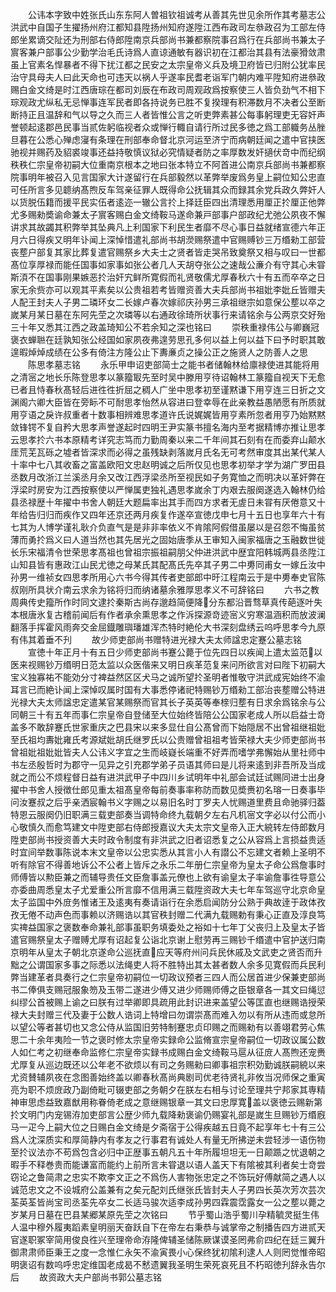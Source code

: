 <!-- { "loadSidebar": true } -->
　　公讳本字致中姓张氏山东东阿人曽祖钦祖诚考从善其先世见余所作其考墓志公洪武中自国子生擢扬州府江都知县陞扬州知府遂陞江西布政司左叅政召为工部左侍郎坐累谪交阯还为刑部右侍郎陞南京兵部尚书兼都察院事召爲行在兵部尚书兼太子賔客兼户部事公少勤学治毛氏诗爲人直谅通敏有器识初在江都治其县有法豪猾敛肃虽上官素名悍暴者不得下扰江都之民安之太宗皇帝义兵及境卫府皆已归附公犹率民治守具母夫人曰此天命也可违天以祸人乎遂率民耆老诣军门朝内难平陞知府进叅政赐白金文绮是时江西唐琮在都司刘辰在布政司周观政爲按察使三人皆负劲气不相下琮观政尤纵私无忌惮事连军民者即各持说务已胜不复揆理有积滞数月不决者公至断断持正且温辞和气以导之久而三人者皆惟公言之听吏弊素甚公每事躬理吏无容奸声誉顿起逺郡邑民事当贰佐躬临视者众或惮行輙自请行所过民多徳之爲工部軄务丛脞旦暮在公悉心殚虑寖有条理在刑部奉命督北京河运至济宁而病朝廷闻之遣中官挟医驰视并赐药及貂裘竣事还益持敬慎议狱必究情疑者防之率厚数发奸擿伏竒中而纪纲秩秩仁宗皇帝初嗣大位重南京根本之地曰张本特立不阿首进公南京兵部尚书兼都察院事明年被召入见言国家大计遂留行在兵部毅然以革弊举废爲务皇上嗣位知公忠直可任所言多见聼纳髙煦反车驾亲征罪人既得命公抚辑其众而録其余党兵政久弊奸人以货脱伍籍而援平民实伍者逺迩一辙公言扵上择廷臣四出清理悉用厘正扵厘正他弊尤多赐勑奬谕命兼太子賔客赐白金文绮鞍马遂命兼戸部事户部政纪尤弛公夙夜不懈讲求其故蠲其积弊举其坠典凡上利国家下利民生者靡不尽心事日益就绪宣德六年正月六日得疾又明年讣闻上深悼惜遣礼部尚书胡濙赐祭遣中官赐赙钞三万缗勑工部营丧塟户部复其家比葬复遣官赐祭乡大夫士之贤者皆走哭吊致奠祭又相与叹曰一世都髙位享厚禄而能任国事如家事如张公者几人天胡夺张公之速哉公亷介有守其心未甞斯湏不在国事刚果嫉恶扵治奸宄鲜所寛假而礼贤敬儒尤厚春秋六十有五而卒卒之日家无余赀亦可以观其平素矣以公贵祖若考皆赠资善大夫兵部尚书祖妣李妣丘皆赠夫人配王封夫人子男二璘环女二长嫁卢春次嫁祁庆孙男三承祖继宗如意保公塟以卒之嵗某月某日墓在东阿先茔之次璘等以右通政徐琦所状事行来请铭余与公两京交好殆三十年又悉其江西之政盖琦知公不若余知之深也铭曰
　　崇秩重禄伟公与卿巍冠褒衣蝉聮在廷孰知张公经国如家夙夜弗遑劳思孔多何以益上何以益下曰予时职其敢遑暇焯焯成绩在公多有倚注方隆公止下夀亷贞之操公正之施贤人之防善人之思
　　陈思孝墓志铭
　　永乐甲申诏吏部简士之能书者储翰林给廪禄使进其能将用之清宻之地长乐陈登思孝以篆籀冣先至时吴中滕用亨待诏翰林工篆籀自视天下无愈已者且恃春秋髙轻后进徃徃折屈之稠人广坐中思孝初至谨黙谦下用亨连三日折之文渊阁六卿大臣皆在旁眎不可耐思孝怡然从容进曰登幸辱在此亲教益愚陋愿有所质就用亨语之戾许叔重者十数事相辨难思孝道许氏说娓娓皆用亨素所忽者用亨乃始黙黙敛锋锷不复自矜大思孝声誉遂起时四明王尹实篆书擅名海内至考据精博亦推让思孝云思孝扵六书本原精考详究志笃而力勤周秦以来二千年间其石刻有在而委弃山颠水厓荒芜瓦砾之墟者皆深求而必得之虽残缺剥落嵗月氏名无可考然审度其出某代某人十率中七八其收畜之富盖欧阳文忠赵明诚之后所仅见也思孝初举才学为湖广罗田县丞数月改浙江兰溪丞月余又改江西浮梁丞所至视民如子务寛恤之而明决以革奸弊在浮梁时房安为江西按察使以严惮属吏独礼遇思孝嵗余丁内艰去服阕遂选入翰林仍给县丞禄歴十年擢中书舍人朝廷大题扁率出其手而四方求者无虗日未甞有厌倦意又十年给告归归而疾作又四年还京还两月疾复作遂卒宣徳戊申七月十五日也享年六十有七其为人博学谨礼耿介负直气是是非非率依义不肯隂阿假借虽屡以是召怨不悔虽贫薄而勇扵爲义曰人道当然也其先居光之固始唐季从王审知入闽家福唐之玉融数世徙长乐宋福清令世荣思孝髙祖也曾祖宗振祖嗣朋父仲进洪武中歴宜阳韩城两县丞陞江山知县皆有惠政江山民尤徳之母某氏其配髙氏先卒其子男二中旉同甫女一嫁丘汝中孙男一维祯女四思孝所用心六书今得其传者吏部郎中旴江程南云于是中旉奉史官陈叔刚所具状介南云求余为铭将归而纳诸墓余雅厚思孝义不可辞铭曰
　　六书之教周典传史籀所作时同文逮扵秦斯古尚存邈趋简便降分东都沿晋骛草真传葩逐叶失本根唐氷复古稽前闻后有作者承余熏思孝之作泝探源竒迹宻义穷寒温涵积而放波澜翻落手挥霍风雨奔交金屈鐡雕璵璠雄浑杰特时絶伦大书深刻盘绣云呜呼思孝今九原有伟其着垂不刋
　　故少师吏部尚书赠特进光禄大夫太师諡忠定蹇公墓志铭
　　宣徳十年正月十有五日少师吏部尚书蹇公薨于位先四日以疾闻上遣太监范以医来视赐钞万缗明日范太监以众医偕来又明日疾革范复来问所欲言对曰陛下初嗣大宝义独寡祐不能効分寸裨益然区区犬马之诚所望扵圣明者惟敬守洪武成宪始终不渝耳言已而絶讣闻上深悼叹属时国有大事悉停诸祀特赐钞万缗勑工部治丧塟赠公特进光禄大夫太师諡忠定遣某官某赐祭而官其长子英英等奉榇归塟有日求余爲铭余与公同朝三十有五年而事仁宗皇帝自登储至大位始终皆陪公公国家老成人所以启益士竒盖多不敢辞蹇氏世家重庆之巴县宋以来多显仕自公髙曾而下始隠居不出曾祖继祖妣至氏祖均夀妣雍氏考源斌妣胡氏继罗氏以公贵赠曾祖祖考皆荣禄大夫少师吏部尚书曾祖妣祖妣妣皆夫人公讳义字宜之生而岐嶷长端重不好弄而嗜学弗懈始从里社师中书左丞殷哲时为郡守一见异之引充郡学弟子员语其师曰是儿将来逺到非吾所及当成就之而公不烦程督日益有进洪武甲子中四川乡试明年中礼部会试廷试赐同进士出身擢中书舍人授徴仕郎见重太祖髙皇帝每前奏事率称防而数见奬赉初名瑢一日奏事毕问汝蹇叔之后乎亲洒宸翰书义字赐之以易旧名时丁罗夫人忧赐道里费且命驰驿归葢特恩云服阕仍旧职满三载吏部奏当调特命终九载朝夕左右凡机宻文字必以付公而小心敬慎久而愈笃建文中陞吏部右侍郎授嘉议大夫太宗文皇帝入正大綂转左侍郎数月陞吏部尚书授资善大夫时政令制度有非洪武之旧者诏悉复之公从容爲上言损益贵适时宜间举数事陈说本末文皇帝以公忠实悉从其言小人有譛公不忘建文者赖上圣明不听有除官不得善地诉公不公者上皆斥之永乐二年册仁宗皇帝为皇太子命公爲詹事时师傅皆以勲臣兼之而辅导贵任文臣詹事盖元僚也上欲有谕皇太子率谕詹事徃导意公亦委曲周悉皇太子尤爱重公所言靡不信用满三载陞资政大夫七年车驾巡守北京命皇太子监国中外庻务惟诸王及逺夷有奏请诣行在余悉启闻防分公熟于典故逹于政体孜孜无倦不动声色而事赖以济赐诰以其官秩封赠二代满九载赐勅有秉心正直及淳良笃实禆益国家之褒数奉命兼礼部事虽职务填委处之裕如十七年丁父丧归上及皇太子皆遣官赐祭皇太子赠赙尤厚有诏起复公诣北京谢上慰劳再三赐钞千缗遣中官护送归南京明年从皇太子朝北京遂命公巡抚直应天等府州问兵民休戚及文武吏之贤否而升黜之公谓国家多事之际悉以法绳吏人将不胜特出其太甚者数人余多见寛假而兵民利弊当建革者具奏行之仁宗皇帝初嗣位一切政议预者三四人而公居首进少保兼吏部尚书二俸俱支赐冠服象笏及玉带二遂进少傅又进少师赐师傅之臣银章各一其文曰绳愆纠缪公首被赐上谕之曰朕有过举卿即具疏用此封识进来盖望公等匡直也继赐诰授荣禄大夫封赠三代及妻于公数人诰词上特增曰勿谓崇髙而难入勿以有所从违而或怠所以望公等者甚切也又念公侍从监国旧劳特制蹇忠贞印赐之而赐勑有以善翊君劳心焦思二十余年夷险一节之褒时修太宗皇帝实録命公监脩宣宗皇帝嗣位一切政议属公数人如仁考之初继奉命监修仁宗皇帝实録书成赐白金文绮鞍马扈从征庻人髙煦还宠赉尤厚复从巡边既还以公年老不欲烦以有司之务赐勑曰卿事祖宗积効勤诚朕嗣綂以来尤资賛辅夙夜在念图善始终盖以卿春秋髙尚典剧司优老待贤礼非攸当况师保之重寅亮为职不烦庻政乃副倚毗可辍吏部之务朝夕在朕左右相与讨论至理共宁邦家其専精神审思虑益致嘉猷用称眷倚老成之意继赐银章一其文曰忠厚寛盖以褒徳云赐新第扵文明门内宠锡洊加吏部言公歴少师九载降勑褒谕仍赐宴礼部是嵗生旦赐钞万缗廐马一疋今上嗣大位之日赐白金文绮是夕斋宿于公得疾越五日竟不起享年七十有三公爲人沈深质实和厚简静内有孝友之行事君有诚处人有量无所拂逆未尝轻涉一语伤物至扵议法亦不苟爲包含必归中正歴事五朝凡五十年所履坦坦无一日颠踬之忧退朝之暇手不释巻贵而能谦富而能约上前所言未甞退以语人盖天下有隂被其利者矣士竒尝窃论之鲁简肃之忠实不欺李文正之不爲伤人害物张忠定之不饰玩好傅献简之遇人以诚范忠文之不设城府公盖兼有之矣元配刘氏继张氏皆封夫人子男四长英次芳次芸次荃英荃皆尚宝司丞荃先卒女二长适马骏次适李成孙男四霖震霑露女一公之塟以薨之岁某月日墓在巴县某郷某原先茔之次铭曰
　　节乎蜀山浩乎蜀川孕精毓灵挺生伟人温中穆外履夷蹈素皇明丽天奋跃自下在帝左右秉恭与诚掌帝之制播告四方进贰天官遂职冢宰简用俊良徃兴至理帝命洊隆俾辅圣储陈厥谋谟圣罔弗俞四纪在廷三翼升御肃肃师臣秉王之度一念惟仁永矢不渝寅畏小心保终犹初隂利逮人人则罔觉惟帝昭明褒诏有数呜呼忠定维国老成曷不慭遗翼我圣明生荣死哀死且不朽昭徳刋辞永告尔后
　　故资政大夫户部尚书郭公墓志铭
